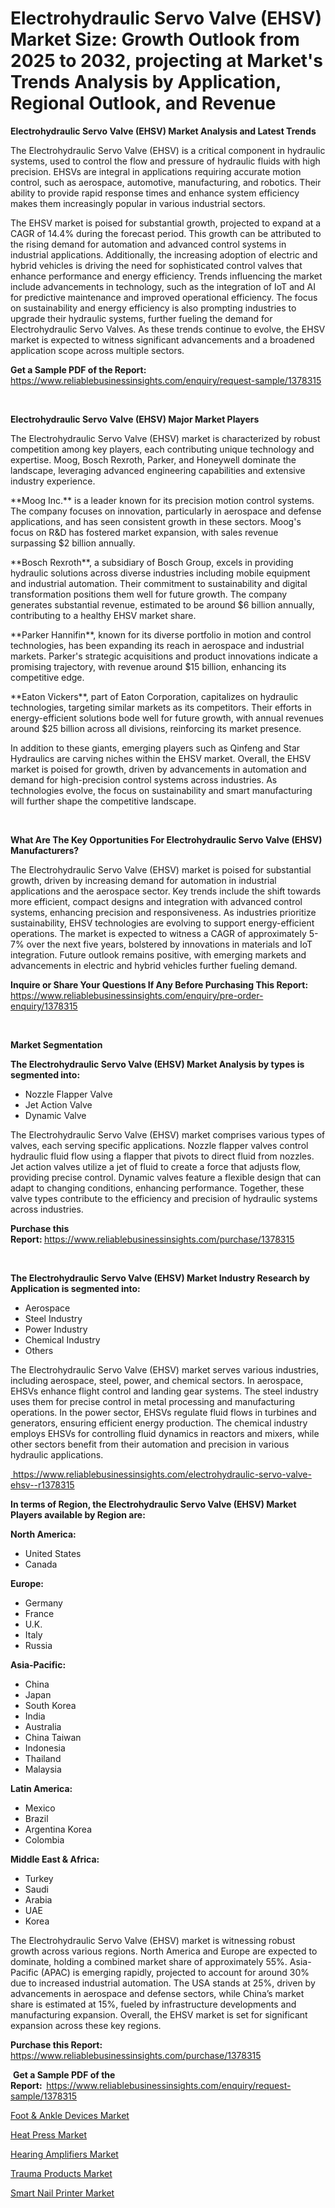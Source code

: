 <p><h1>Electrohydraulic Servo Valve (EHSV) Market Size: Growth Outlook from 2025 to 2032, projecting at Market's Trends Analysis by Application, Regional Outlook, and Revenue</h1></p><p><strong>Electrohydraulic Servo Valve (EHSV) Market Analysis and Latest Trends</strong></p>
<p><p>The Electrohydraulic Servo Valve (EHSV) is a critical component in hydraulic systems, used to control the flow and pressure of hydraulic fluids with high precision. EHSVs are integral in applications requiring accurate motion control, such as aerospace, automotive, manufacturing, and robotics. Their ability to provide rapid response times and enhance system efficiency makes them increasingly popular in various industrial sectors.</p><p>The EHSV market is poised for substantial growth, projected to expand at a CAGR of 14.4% during the forecast period. This growth can be attributed to the rising demand for automation and advanced control systems in industrial applications. Additionally, the increasing adoption of electric and hybrid vehicles is driving the need for sophisticated control valves that enhance performance and energy efficiency. Trends influencing the market include advancements in technology, such as the integration of IoT and AI for predictive maintenance and improved operational efficiency. The focus on sustainability and energy efficiency is also prompting industries to upgrade their hydraulic systems, further fueling the demand for Electrohydraulic Servo Valves. As these trends continue to evolve, the EHSV market is expected to witness significant advancements and a broadened application scope across multiple sectors.</p></p>
<p><strong>Get a Sample PDF of the Report:&nbsp;</strong> <a href="https://www.reliablebusinessinsights.com/enquiry/request-sample/1378315?utm_campaign=1113&utm_medium=2&utm_source=Github&utm_content=ia&utm_term=11042025&utm_id=electrohydraulic-servo-valve-ehsv">https://www.reliablebusinessinsights.com/enquiry/request-sample/1378315</a></p>
<p>&nbsp;</p>
<p><strong>Electrohydraulic Servo Valve (EHSV) Major Market Players</strong></p>
<p><p>The Electrohydraulic Servo Valve (EHSV) market is characterized by robust competition among key players, each contributing unique technology and expertise. Moog, Bosch Rexroth, Parker, and Honeywell dominate the landscape, leveraging advanced engineering capabilities and extensive industry experience.</p><p>**Moog Inc.** is a leader known for its precision motion control systems. The company focuses on innovation, particularly in aerospace and defense applications, and has seen consistent growth in these sectors. Moog's focus on R&D has fostered market expansion, with sales revenue surpassing $2 billion annually.</p><p>**Bosch Rexroth**, a subsidiary of Bosch Group, excels in providing hydraulic solutions across diverse industries including mobile equipment and industrial automation. Their commitment to sustainability and digital transformation positions them well for future growth. The company generates substantial revenue, estimated to be around $6 billion annually, contributing to a healthy EHSV market share.</p><p>**Parker Hannifin**, known for its diverse portfolio in motion and control technologies, has been expanding its reach in aerospace and industrial markets. Parker's strategic acquisitions and product innovations indicate a promising trajectory, with revenue around $15 billion, enhancing its competitive edge.</p><p>**Eaton Vickers**, part of Eaton Corporation, capitalizes on hydraulic technologies, targeting similar markets as its competitors. Their efforts in energy-efficient solutions bode well for future growth, with annual revenues around $25 billion across all divisions, reinforcing its market presence.</p><p>In addition to these giants, emerging players such as Qinfeng and Star Hydraulics are carving niches within the EHSV market. Overall, the EHSV market is poised for growth, driven by advancements in automation and demand for high-precision control systems across industries. As technologies evolve, the focus on sustainability and smart manufacturing will further shape the competitive landscape.</p></p>
<p>&nbsp;</p>
<p><strong>What Are The Key Opportunities For Electrohydraulic Servo Valve (EHSV) Manufacturers?</strong></p>
<p><p>The Electrohydraulic Servo Valve (EHSV) market is poised for substantial growth, driven by increasing demand for automation in industrial applications and the aerospace sector. Key trends include the shift towards more efficient, compact designs and integration with advanced control systems, enhancing precision and responsiveness. As industries prioritize sustainability, EHSV technologies are evolving to support energy-efficient operations. The market is expected to witness a CAGR of approximately 5-7% over the next five years, bolstered by innovations in materials and IoT integration. Future outlook remains positive, with emerging markets and advancements in electric and hybrid vehicles further fueling demand.</p></p>
<p><strong>Inquire or Share Your Questions If Any Before Purchasing This Report:</strong> <a href="https://www.reliablebusinessinsights.com/enquiry/pre-order-enquiry/1378315?utm_campaign=1113&utm_medium=2&utm_source=Github&utm_content=ia&utm_term=11042025&utm_id=electrohydraulic-servo-valve-ehsv">https://www.reliablebusinessinsights.com/enquiry/pre-order-enquiry/1378315</a></p>
<p>&nbsp;</p>
<p><strong>Market Segmentation</strong></p>
<p><strong>The Electrohydraulic Servo Valve (EHSV) Market Analysis by types is segmented into:</strong></p>
<p><ul><li>Nozzle Flapper Valve</li><li>Jet Action Valve</li><li>Dynamic Valve</li></ul></p>
<p><p>The Electrohydraulic Servo Valve (EHSV) market comprises various types of valves, each serving specific applications. Nozzle flapper valves control hydraulic fluid flow using a flapper that pivots to direct fluid from nozzles. Jet action valves utilize a jet of fluid to create a force that adjusts flow, providing precise control. Dynamic valves feature a flexible design that can adapt to changing conditions, enhancing performance. Together, these valve types contribute to the efficiency and precision of hydraulic systems across industries.</p></p>
<p><strong>Purchase this Report:&nbsp;</strong><a href="https://www.reliablebusinessinsights.com/purchase/1378315?utm_campaign=1113&utm_medium=2&utm_source=Github&utm_content=ia&utm_term=11042025&utm_id=electrohydraulic-servo-valve-ehsv">https://www.reliablebusinessinsights.com/purchase/1378315</a></p>
<p>&nbsp;</p>
<p><strong>The Electrohydraulic Servo Valve (EHSV) Market Industry Research by Application is segmented into:</strong></p>
<p><ul><li>Aerospace</li><li>Steel Industry</li><li>Power Industry</li><li>Chemical Industry</li><li>Others</li></ul></p>
<p><p>The Electrohydraulic Servo Valve (EHSV) market serves various industries, including aerospace, steel, power, and chemical sectors. In aerospace, EHSVs enhance flight control and landing gear systems. The steel industry uses them for precise control in metal processing and manufacturing operations. In the power sector, EHSVs regulate fluid flows in turbines and generators, ensuring efficient energy production. The chemical industry employs EHSVs for controlling fluid dynamics in reactors and mixers, while other sectors benefit from their automation and precision in various hydraulic applications.</p></p>
<p><a href="https://www.reliablebusinessinsights.com/electrohydraulic-servo-valve-ehsv--r1378315?utm_campaign=1113&utm_medium=2&utm_source=Github&utm_content=ia&utm_term=11042025&utm_id=electrohydraulic-servo-valve-ehsv">&nbsp;https://www.reliablebusinessinsights.com/electrohydraulic-servo-valve-ehsv--r1378315</a></p>
<p><strong>In terms of Region, the Electrohydraulic Servo Valve (EHSV) Market Players available by Region are:</strong></p>
<p>
    <p> <strong> North America: </strong>
        <ul>
            <li>United States</li>
            <li>Canada</li>
        </ul>
        </p> 
    <p> <strong> Europe: </strong>
        <ul>
            <li>Germany</li>
            <li>France</li>
            <li>U.K.</li>
            <li>Italy</li>
            <li>Russia</li>
        </ul>
        </p> 
    <p> <strong> Asia-Pacific: </strong>
        <ul>
            <li>China</li>
            <li>Japan</li>
            <li>South Korea</li>
            <li>India</li>
            <li>Australia</li>
            <li>China Taiwan</li>
            <li>Indonesia</li>
            <li>Thailand</li>
            <li>Malaysia</li>
        </ul>
        </p> 
    <p> <strong> Latin America: </strong>
        <ul>
            <li>Mexico</li>
            <li>Brazil</li>
            <li>Argentina Korea</li>
            <li>Colombia</li>
        </ul>
        </p> 
    <p> <strong> Middle East & Africa: </strong>
        <ul>
            <li>Turkey</li>
            <li>Saudi</li>
            <li>Arabia</li>
            <li>UAE</li>
            <li>Korea</li>
        </ul>
    </p>
    </p>
<p><p>The Electrohydraulic Servo Valve (EHSV) market is witnessing robust growth across various regions. North America and Europe are expected to dominate, holding a combined market share of approximately 55%. Asia-Pacific (APAC) is emerging rapidly, projected to account for around 30% due to increased industrial automation. The USA stands at 25%, driven by advancements in aerospace and defense sectors, while China’s market share is estimated at 15%, fueled by infrastructure developments and manufacturing expansion. Overall, the EHSV market is set for significant expansion across these key regions.</p></p>
<p><strong>Purchase this Report: </strong><a href="https://www.reliablebusinessinsights.com/purchase/1378315?utm_campaign=1113&utm_medium=2&utm_source=Github&utm_content=ia&utm_term=11042025&utm_id=electrohydraulic-servo-valve-ehsv">https://www.reliablebusinessinsights.com/purchase/1378315</a></p>
<p>&nbsp;<strong>Get a Sample PDF of the Report:&nbsp;&nbsp;</strong><a href="https://www.reliablebusinessinsights.com/enquiry/request-sample/1378315?utm_campaign=1113&utm_medium=2&utm_source=Github&utm_content=ia&utm_term=11042025&utm_id=electrohydraulic-servo-valve-ehsv">https://www.reliablebusinessinsights.com/enquiry/request-sample/1378315</a></p>
<p><strong></strong></p>
<p><p><a href="https://www.linkedin.com/pulse/swot-analysis-regional-outlook-deployment-revenue-forecasts-txf3e?utm_campaign=1113&utm_medium=2&utm_source=Github&utm_content=ia&utm_term=11042025&utm_id=electrohydraulic-servo-valve-ehsv">Foot & Ankle Devices Market</a></p><p><a href="https://github.com/mynaoanes/Market-Research-Report-List-1/blob/main/heat-press-market.md?utm_campaign=1113&utm_medium=2&utm_source=Github&utm_content=ia&utm_term=11042025&utm_id=electrohydraulic-servo-valve-ehsv">Heat Press Market</a></p><p><a href="https://www.linkedin.com/pulse/hearing-amplifiers-market-overview-size-value-share-analysis-udzoe?utm_campaign=1113&utm_medium=2&utm_source=Github&utm_content=ia&utm_term=11042025&utm_id=electrohydraulic-servo-valve-ehsv">Hearing Amplifiers Market</a></p><p><a href="https://www.linkedin.com/pulse/projected-cagr-97-trauma-products-market-analysis-production-yn16e?utm_campaign=1113&utm_medium=2&utm_source=Github&utm_content=ia&utm_term=11042025&utm_id=electrohydraulic-servo-valve-ehsv">Trauma Products Market</a></p><p><a href="https://github.com/borknyberg/Market-Research-Report-List-1/blob/main/smart-nail-printer-market.md?utm_campaign=1113&utm_medium=2&utm_source=Github&utm_content=ia&utm_term=11042025&utm_id=electrohydraulic-servo-valve-ehsv">Smart Nail Printer Market</a></p></p>